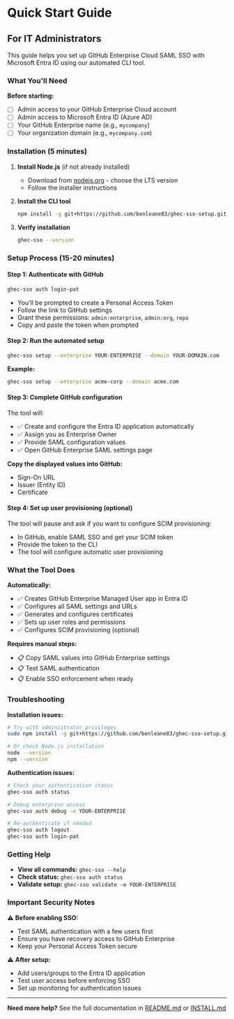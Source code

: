 # Quick Start Guide

## For IT Administrators

This guide helps you set up GitHub Enterprise Cloud SAML SSO with Microsoft Entra ID using our automated CLI tool.

### What You'll Need

**Before starting:**
- [ ] Admin access to your GitHub Enterprise Cloud account
- [ ] Admin access to Microsoft Entra ID (Azure AD)
- [ ] Your GitHub Enterprise name (e.g., `mycompany`)
- [ ] Your organization domain (e.g., `mycompany.com`)

### Installation (5 minutes)

1. **Install Node.js** (if not already installed)
   - Download from [nodejs.org](https://nodejs.org/) - choose the LTS version
   - Follow the installer instructions

2. **Install the CLI tool**
   ```bash
   npm install -g git+https://github.com/benleane83/ghec-sso-setup.git
   ```

3. **Verify installation**
   ```bash
   ghec-sso --version
   ```

### Setup Process (15-20 minutes)

#### Step 1: Authenticate with GitHub
```bash
ghec-sso auth login-pat
```
- You'll be prompted to create a Personal Access Token
- Follow the link to GitHub settings
- Grant these permissions: `admin:enterprise`, `admin:org`, `repo`
- Copy and paste the token when prompted

#### Step 2: Run the automated setup
```bash
ghec-sso setup --enterprise YOUR-ENTERPRISE --domain YOUR-DOMAIN.com
```

**Example:**
```bash
ghec-sso setup --enterprise acme-corp --domain acme.com
```

#### Step 3: Complete GitHub configuration
The tool will:
- ✅ Create and configure the Entra ID application automatically
- ✅ Assign you as Enterprise Owner
- ✅ Provide SAML configuration values
- ✅ Open GitHub Enterprise SAML settings page

**Copy the displayed values into GitHub:**
- Sign-On URL
- Issuer (Entity ID)
- Certificate

#### Step 4: Set up user provisioning (optional)
The tool will pause and ask if you want to configure SCIM provisioning:
- In GitHub, enable SAML SSO and get your SCIM token
- Provide the token to the CLI
- The tool will configure automatic user provisioning

### What the Tool Does

**Automatically:**
- ✅ Creates GitHub Enterprise Managed User app in Entra ID
- ✅ Configures all SAML settings and URLs
- ✅ Generates and configures certificates
- ✅ Sets up user roles and permissions
- ✅ Configures SCIM provisioning (optional)

**Requires manual steps:**
- 📋 Copy SAML values into GitHub Enterprise settings
- 📋 Test SAML authentication
- 📋 Enable SSO enforcement when ready

### Troubleshooting

**Installation issues:**
```bash
# Try with administrator privileges
sudo npm install -g git+https://github.com/benleane83/ghec-sso-setup.git

# Or check Node.js installation
node --version
npm --version
```

**Authentication issues:**
```bash
# Check your authentication status
ghec-sso auth status

# Debug enterprise access
ghec-sso auth debug -e YOUR-ENTERPRISE

# Re-authenticate if needed
ghec-sso auth logout
ghec-sso auth login-pat
```

### Getting Help

- **View all commands:** `ghec-sso --help`
- **Check status:** `ghec-sso auth status`
- **Validate setup:** `ghec-sso validate -e YOUR-ENTERPRISE`

### Important Security Notes

⚠️ **Before enabling SSO:**
- Test SAML authentication with a few users first
- Ensure you have recovery access to GitHub Enterprise
- Keep your Personal Access Token secure

⚠️ **After setup:**
- Add users/groups to the Entra ID application
- Test user access before enforcing SSO
- Set up monitoring for authentication issues

---

**Need more help?** See the full documentation in [README.md](README.md) or [INSTALL.md](INSTALL.md)
